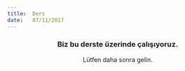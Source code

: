 ```yaml
---
title:  Ders
date:   07/11/2017
---
```


### <center>Biz bu derste üzerinde çalışıyoruz.</center>
<center>Lütfen daha sonra gelin.</center>